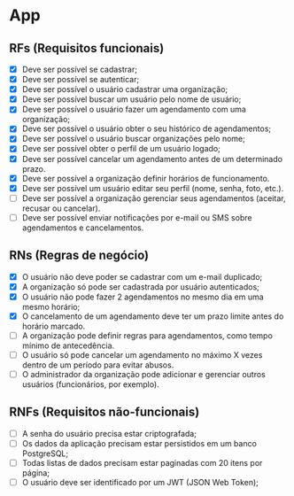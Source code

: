 # App

## RFs (Requisitos funcionais)

- [x] Deve ser possível se cadastrar;
- [x] Deve ser possível se autenticar;
- [x] Deve ser possível o usuário cadastrar uma organização;
- [x] Deve ser possível buscar um usuário pelo nome de usuário;
- [x] Deve ser possível o usuário fazer um agendamento com uma organização;
- [x] Deve ser possível o usuário obter o seu histórico de agendamentos;
- [x] Deve ser possível o usuário buscar organizações pelo nome;
- [x] Deve ser possível obter o perfil de um usuário logado;
- [x] Deve ser possível cancelar um agendamento antes de um determinado prazo.
- [x] Deve ser possível a organização definir horários de funcionamento.
- [x] Deve ser possível um usuário editar seu perfil (nome, senha, foto, etc.).
- [ ] Deve ser possível a organização gerenciar seus agendamentos (aceitar, recusar ou cancelar).
- [ ] Deve ser possível enviar notificações por e-mail ou SMS sobre agendamentos e cancelamentos.

## RNs (Regras de negócio)

- [x] O usuário não deve poder se cadastrar com um e-mail duplicado;
- [x] A organização só pode ser cadastrada por usuário autenticados;
- [x] O usuário não pode fazer 2 agendamentos no mesmo dia em uma mesmo horário;
- [x] O cancelamento de um agendamento deve ter um prazo limite antes do horário marcado.
- [ ] A organização pode definir regras para agendamentos, como tempo mínimo de antecedência.
- [ ] O usuário só pode cancelar um agendamento no máximo X vezes dentro de um período para evitar abusos.
- [ ] O administrador da organização pode adicionar e gerenciar outros usuários (funcionários, por exemplo).

## RNFs (Requisitos não-funcionais)

- [ ] A senha do usuário precisa estar criptografada;
- [ ] Os dados da aplicação precisam estar persistidos em um banco PostgreSQL;
- [ ] Todas listas de dados precisam estar paginadas com 20 itens por página;
- [ ] O usuário deve ser identificado por um JWT (JSON Web Token);
